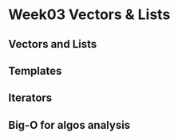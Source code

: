 # Week03 Vectors & Lists

## Vectors and Lists


## Templates


## Iterators


## Big-O for algos analysis